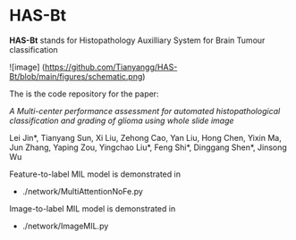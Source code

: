 # HAS-Bt
**HAS-Bt** stands for Histopathology Auxilliary System for Brain Tumour classification 

![image] (https://github.com/Tianyangg/HAS-Bt/blob/main/figures/schematic.png)

The is the code repository for the paper: 

*A Multi-center performance assessment for automated histopathological classification and grading of glioma using whole slide image*

Lei Jin*, Tianyang Sun, Xi Liu, Zehong Cao, Yan Liu, Hong Chen, Yixin Ma, Jun Zhang, Yaping Zou, Yingchao Liu*, Feng Shi*, Dinggang Shen*, Jinsong Wu

Feature-to-label MIL model is demonstrated in 

- ./network/MultiAttentionNoFe.py
  
Image-to-label MIL model is demonstrated in 

- ./network/ImageMIL.py
